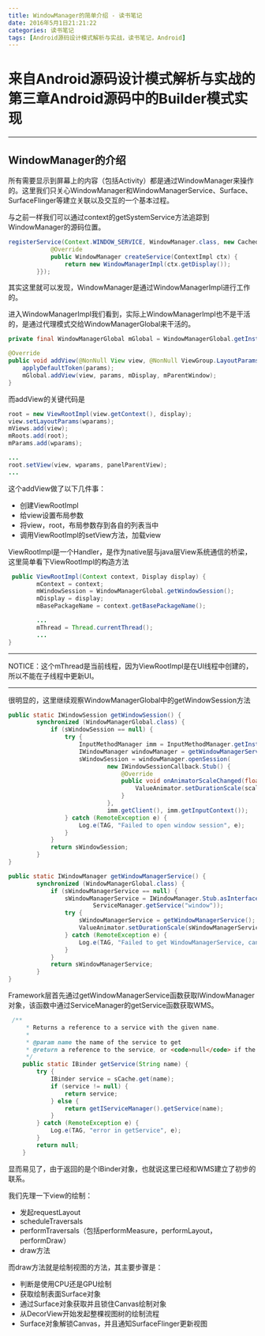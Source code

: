 ```yaml
---
title: WindowManager的简单介绍 - 读书笔记
date: 2016年5月1日21:21:22
categories: 读书笔记
tags: [Android源码设计模式解析与实战，读书笔记，Android]
---
```


# 来自Android源码设计模式解析与实战的第三章Android源码中的Builder模式实现

---

## WindowManager的介绍

所有需要显示到屏幕上的内容（包括Activity）都是通过WindowManager来操作的。这里我们只关心WindowManager和WindowManagerService、Surface、SurfaceFlinger等建立关联以及交互的一个基本过程。

与之前一样我们可以通过context的getSystemService方法追踪到WindowManager的源码位置。

```java
registerService(Context.WINDOW_SERVICE, WindowManager.class, new CachedServiceFetcher<WindowManager>() {
            @Override
            public WindowManager createService(ContextImpl ctx) {
                return new WindowManagerImpl(ctx.getDisplay());
		}});
```

其实这里就可以发现，WindowManager是通过WindowManagerImpl进行工作的。

进入WindowManagerImpl我们看到，实际上WindowManagerImpl也不是干活的，是通过代理模式交给WindowManagerGlobal来干活的。

```java
private final WindowManagerGlobal mGlobal = WindowManagerGlobal.getInstance();

@Override
public void addView(@NonNull View view, @NonNull ViewGroup.LayoutParams params) {
	applyDefaultToken(params);
	mGlobal.addView(view, params, mDisplay, mParentWindow);
}
```

而addView的关键代码是

```java
root = new ViewRootImpl(view.getContext(), display);
view.setLayoutParams(wparams);
mViews.add(view);
mRoots.add(root);
mParams.add(wparams);

...
root.setView(view, wparams, panelParentView);
...
```

这个addView做了以下几件事：

* 创建ViewRootImpl
* 给view设置布局参数
* 将view，root，布局参数存到各自的列表当中
* 调用ViewRootImpl的setView方法，加载view

ViewRootImpl是一个Handler，是作为native层与java层View系统通信的桥梁，这里简单看下ViewRootImpl的构造方法

```java
 public ViewRootImpl(Context context, Display display) {
        mContext = context;
        mWindowSession = WindowManagerGlobal.getWindowSession();
        mDisplay = display;
        mBasePackageName = context.getBasePackageName();

		...
        mThread = Thread.currentThread();
		...
}
```

---

NOTICE：这个mThread是当前线程，因为ViewRootImpl是在UI线程中创建的，所以不能在子线程中更新UI。

---

很明显的，这里继续观察WindowManagerGlobal中的getWindowSession方法

```java
public static IWindowSession getWindowSession() {
        synchronized (WindowManagerGlobal.class) {
            if (sWindowSession == null) {
                try {
                    InputMethodManager imm = InputMethodManager.getInstance();
                    IWindowManager windowManager = getWindowManagerService();
                    sWindowSession = windowManager.openSession(
                            new IWindowSessionCallback.Stub() {
                                @Override
                                public void onAnimatorScaleChanged(float scale) {
                                    ValueAnimator.setDurationScale(scale);
                                }
                            },
                            imm.getClient(), imm.getInputContext());
                } catch (RemoteException e) {
                    Log.e(TAG, "Failed to open window session", e);
                }
            }
            return sWindowSession;
        }
}

public static IWindowManager getWindowManagerService() {
        synchronized (WindowManagerGlobal.class) {
            if (sWindowManagerService == null) {
                sWindowManagerService = IWindowManager.Stub.asInterface(
                        ServiceManager.getService("window"));
                try {
                    sWindowManagerService = getWindowManagerService();
                    ValueAnimator.setDurationScale(sWindowManagerService.getCurrentAnimatorScale());
                } catch (RemoteException e) {
                    Log.e(TAG, "Failed to get WindowManagerService, cannot set animator scale", e);
                }
            }
            return sWindowManagerService;
        }
}
```

Framework层首先通过getWindowManagerService函数获取IWindowManager对象，该函数中通过ServiceManager的getService函数获取WMS。

```java
 /**
     * Returns a reference to a service with the given name.
     * 
     * @param name the name of the service to get
     * @return a reference to the service, or <code>null</code> if the service doesn't exist
     */
    public static IBinder getService(String name) {
        try {
            IBinder service = sCache.get(name);
            if (service != null) {
                return service;
            } else {
                return getIServiceManager().getService(name);
            }
        } catch (RemoteException e) {
            Log.e(TAG, "error in getService", e);
        }
        return null;
    }
```

显而易见了，由于返回的是个IBinder对象，也就说这里已经和WMS建立了初步的联系。

我们先理一下view的绘制：

* 发起requestLayout
* scheduleTraversals
* performTraversals（包括performMeasure，performLayout，performDraw）
* draw方法

而draw方法就是绘制视图的方法，其主要步骤是：

* 判断是使用CPU还是GPU绘制
* 获取绘制表面Surface对象
* 通过Surface对象获取并且锁住Canvas绘制对象
* 从DecorView开始发起整棵视图树的绘制流程
* Surface对象解锁Canvas，并且通知SurfaceFlinger更新视图













